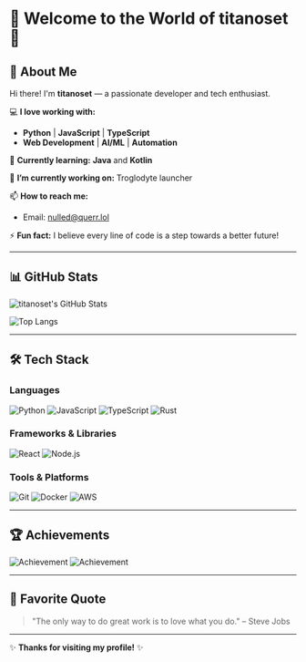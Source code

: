 # 🚀 Welcome to the World of **titanoset** 🚀

## 👋 About Me
Hi there! I'm **titanoset** — a passionate developer and tech enthusiast.

💻 **I love working with:**
- **Python** | **JavaScript** | **TypeScript**
- **Web Development** | **AI/ML** | **Automation**

🌱 **Currently learning:** **Java** and **Kotlin**

🔭 **I’m currently working on:** Troglodyte launcher

📫 **How to reach me:**
- Email: nulled@querr.lol

⚡ **Fun fact:** I believe every line of code is a step towards a better future!

---

## 📊 GitHub Stats

![titanoset's GitHub Stats](https://github-readme-stats.vercel.app/api?username=titanoset&show_icons=true&theme=blue-green&hide_border=true&count_private=true)

![Top Langs](https://github-readme-stats.vercel.app/api/top-langs/?username=titanoset&layout=compact&theme=blue-green&hide_border=true)

---

## 🛠️ Tech Stack

### Languages
![Python](https://img.shields.io/badge/Python-3776AB?style=for-the-badge&logo=python&logoColor=white)
![JavaScript](https://img.shields.io/badge/JavaScript-F7DF1E?style=for-the-badge&logo=javascript&logoColor=black)
![TypeScript](https://img.shields.io/badge/TypeScript-3178C6?style=for-the-badge&logo=typescript&logoColor=white)
![Rust](https://img.shields.io/badge/Rust-000000?style=for-the-badge&logo=rust&logoColor=white)

### Frameworks & Libraries
![React](https://img.shields.io/badge/React-61DAFB?style=for-the-badge&logo=react&logoColor=black)
![Node.js](https://img.shields.io/badge/Node.js-339933?style=for-the-badge&logo=node.js&logoColor=white)

### Tools & Platforms
![Git](https://img.shields.io/badge/Git-F05032?style=for-the-badge&logo=git&logoColor=white)
![Docker](https://img.shields.io/badge/Docker-2496ED?style=for-the-badge&logo=docker&logoColor=white)
![AWS](https://img.shields.io/badge/AWS-232F3E?style=for-the-badge&logo=amazon-aws&logoColor=white)


---

## 🏆 Achievements

![Achievement](https://github.com/schmelto/Profile-Achievements/blob/main/badges/quickdraw.png)
![Achievement](https://github.com/schmelto/Profile-Achievements/blob/main/badges/pull-shark.png)

---

## 📜 Favorite Quote

> "The only way to do great work is to love what you do." – Steve Jobs


---

✨ **Thanks for visiting my profile!** ✨
